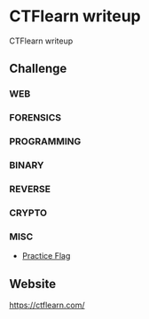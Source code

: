 # CTFlearn writeup
CTFlearn writeup

## Challenge
### WEB
### FORENSICS
### PROGRAMMING
### BINARY
### REVERSE
### CRYPTO
### MISC
* [Practice Flag](MISC/Practice%20Flag/README.md)

## Website
https://ctflearn.com/
